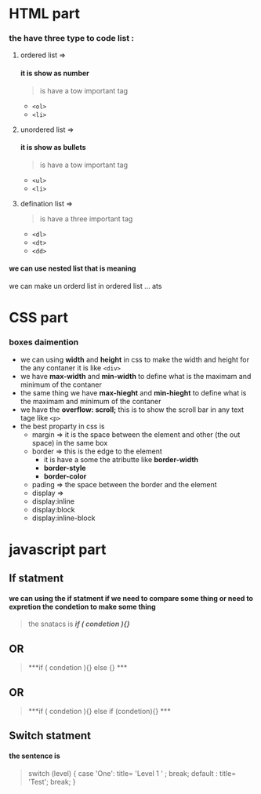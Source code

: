 # HTML part
### the have three type to code list :
1. ordered list => 
    #### it is show as number     
     > is have a tow important tag  
      - `<ol>` 
      - `<li>`
2. unordered list =>
    #### it is show as bullets     

   > is have a tow important tag 
     - `<ul>`
     - `<li>`
3. defination list =>
   > is have a three important tag  
    - `<dl>`
    - `<dt>`
    - `<dd>`

 #### we can use nested list that is meaning 
  we can make un orderd list in ordered list ... ats

# CSS part
### boxes daimention 
- we can using **width** and **height** in css to make the width and height for the any contaner it is like `<div>`
- we have **max-width** and **min-width** to define what is the maximam and minimum of the contaner
- the same thing we have **max-hieght** and **min-hieght** to define what is the maximam and minimum of the contaner
- we have the **overflow: scroll;** this is to show the scroll bar in any text tage like `<p>`
- the best proparty in css is 
  - margin => it is the space between the element and other (the out space) in the same box
  - border => this is the edge to the element
    - it is have a some the atributte like **border-width**
    - **border-style**
    - **border-color**
  - pading => the space between the border and the element 
  - display =>
   - display:inline 
   - display:block
   - display:inline-block
   
# javascript part 
  ## If statment 
  #### we can using the if statment if we need to compare some thing or need to expretion the condetion to make some thing 
  > the snatacs is ***if ( condetion ){}***
  ## OR 
  > ***if ( condetion ){} else {} ***
  ## OR 
  > ***if ( condetion ){} else if (condetion){} ***

  ## Switch statment
  #### the sentence is 
  > switch (level) {
    case 'One':
       title= 'Level 1 ' ;
       break;
    default :
       title= 'Test';
       break;
       }



  